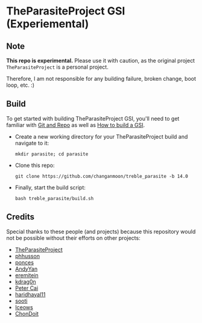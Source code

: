 # TheParasiteProject GSI (Experiemental)

## Note
**This repo is experimental.** Please use it with caution, as the original project `TheParasiteProject` is a personal project.

Therefore, I am not responsible for any building failure, broken change, boot loop, etc. :)

## Build
To get started with building TheParasiteProject GSI, you'll need to get familiar with [Git and Repo](https://source.android.com/source/using-repo.html) as well as [How to build a GSI](https://github.com/phhusson/treble_experimentations/wiki/How-to-build-a-GSI%3F).
- Create a new working directory for your TheParasiteProject build and navigate to it:
    ```
    mkdir parasite; cd parasite
    ```
- Clone this repo:
    ```
    git clone https://github.com/changanmoon/treble_parasite -b 14.0
    ```
- Finally, start the build script:
    ```
    bash treble_parasite/build.sh
    ```

## Credits
Special thanks to these people (and projects) because this repository would not be possible without their efforts on other projects: 
- [TheParasiteProject](https://github.com/TheParasiteProject)
- [phhusson](https://github.com/phhusson)
- [ponces](https://github.com/ponces)
- [AndyYan](https://github.com/AndyCGYan)
- [eremitein](https://github.com/eremitein)
- [kdrag0n](https://github.com/kdrag0n)
- [Peter Cai](https://github.com/PeterCxy)
- [haridhayal11](https://github.com/haridhayal11)
- [sooti](https://github.com/sooti)
- [Iceows](https://github.com/Iceows)
- [ChonDoit](https://github.com/ChonDoit)

